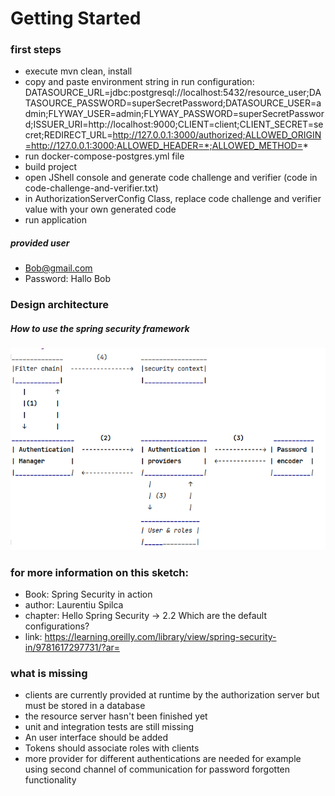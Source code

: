 # Getting Started

### first steps

* execute mvn clean, install
* copy and paste environment string in run configuration:
DATASOURCE_URL=jdbc:postgresql://localhost:5432/resource_user;DATASOURCE_PASSWORD=superSecretPassword;DATASOURCE_USER=admin;FLYWAY_USER=admin;FLYWAY_PASSWORD=superSecretPassword;ISSUER_URI=http://localhost:9000;CLIENT=client;CLIENT_SECRET=secret;REDIRECT_URL=http://127.0.0.1:3000/authorized;ALLOWED_ORIGIN=http://127.0.0.1:3000;ALLOWED_HEADER=*;ALLOWED_METHOD=*
* run docker-compose-postgres.yml file
* build project
* open JShell console and generate code challenge and verifier (code in code-challenge-and-verifier.txt)
* in AuthorizationServerConfig Class, replace code challenge and verifier value with your own generated code
* run application

##### provided user 
* Bob@gmail.com
* Password: Hallo Bob 

### Design architecture 
##### How to use the spring security framework


![img.png](img.png)


### for more information on this sketch:
* Book: Spring Security in action
* author: Laurentiu Spilca 
* chapter: Hello Spring Security -> 2.2 Which are the default configurations?
* link: https://learning.oreilly.com/library/view/spring-security-in/9781617297731/?ar=

### what is missing 

* clients are currently provided at runtime by the authorization server but 
 must be stored in a database
* the resource server hasn't been finished yet
* unit and integration tests are still missing
* An user interface should be added
* Tokens should associate roles with clients
* more provider for different authentications are needed
for example using second channel of
communication for password forgotten functionality 



                                    